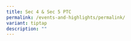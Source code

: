 ```yaml
---
title: Sec 4 & Sec 5 PTC
permalink: /events-and-highlights/permalink/
variant: tiptap
description: ""
---
```


